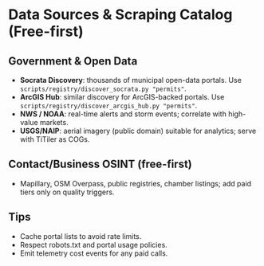 # Data Sources & Scraping Catalog (Free-first)

## Government & Open Data
- **Socrata Discovery**: thousands of municipal open-data portals. Use `scripts/registry/discover_socrata.py "permits"`.
- **ArcGIS Hub**: similar discovery for ArcGIS-backed portals. Use `scripts/registry/discover_arcgis_hub.py "permits"`.
- **NWS / NOAA**: real-time alerts and storm events; correlate with high-value markets.
- **USGS/NAIP**: aerial imagery (public domain) suitable for analytics; serve with TiTiler as COGs.

## Contact/Business OSINT (free-first)
- Mapillary, OSM Overpass, public registries, chamber listings; add paid tiers only on quality triggers.

## Tips
- Cache portal lists to avoid rate limits.
- Respect robots.txt and portal usage policies.
- Emit telemetry cost events for any paid calls.

